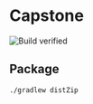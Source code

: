 # Capstone

![Build verified](https://github.com/rikuVan/devops-capstone/actions/workflows/verify.yml/badge.svg)

## Package
```
./gradlew distZip
```
